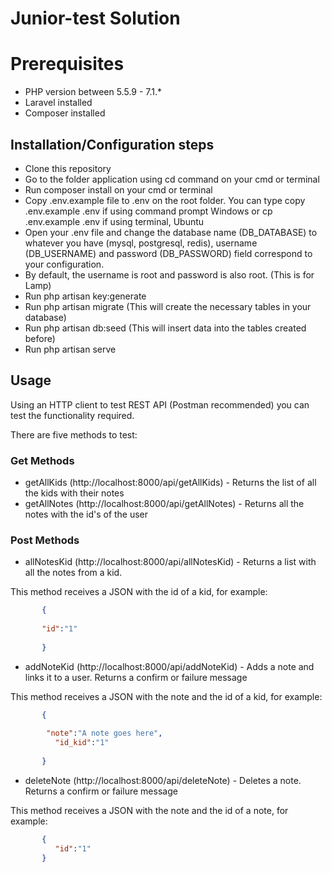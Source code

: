 # Junior-test Solution

# Prerequisites
- PHP version between 5.5.9 - 7.1.*
- Laravel installed
- Composer installed

## Installation/Configuration steps

- Clone this repository
- Go to the folder application using cd command on your cmd or terminal
- Run composer install on your cmd or terminal
- Copy .env.example file to .env on the root folder. You can type copy .env.example .env if using command prompt Windows or cp .env.example .env if using terminal, Ubuntu
- Open your .env file and change the database name (DB_DATABASE) to whatever you have (mysql, postgresql, redis), username (DB_USERNAME) and password (DB_PASSWORD) field correspond to your configuration.
- By default, the username is root and password is also root. (This is for Lamp)
- Run php artisan key:generate
- Run php artisan migrate (This will create the necessary tables in your database)
- Run php artisan db:seed (This will insert data into the tables created before)
- Run php artisan serve

## Usage

Using an HTTP client to test REST API (Postman recommended) you can test the functionality required.

There are five methods to test:

### Get Methods
- getAllKids (http://localhost:8000/api/getAllKids) - Returns the list of all the kids with their notes
- getAllNotes (http://localhost:8000/api/getAllNotes) - Returns all the notes with the id's of the user

### Post Methods
- allNotesKid (http://localhost:8000/api/allNotesKid) - Returns a list with all the notes from a kid.

This method receives a JSON with the id of a kid, for example:

```json
       {
       
       "id":"1"
       
       }
```

- addNoteKid (http://localhost:8000/api/addNoteKid) - Adds a note and links it to a user. Returns a confirm or failure message

This method receives a JSON with the note and the id of a kid, for example:

```json 
       {
       
       	"note":"A note goes here",
	      "id_kid":"1"
       
       }
```

- deleteNote (http://localhost:8000/api/deleteNote) - Deletes a note. Returns a confirm or failure message

This method receives a JSON with the note and the id of a note, for example:

```json 
       {
	      "id":"1"
       }
```



